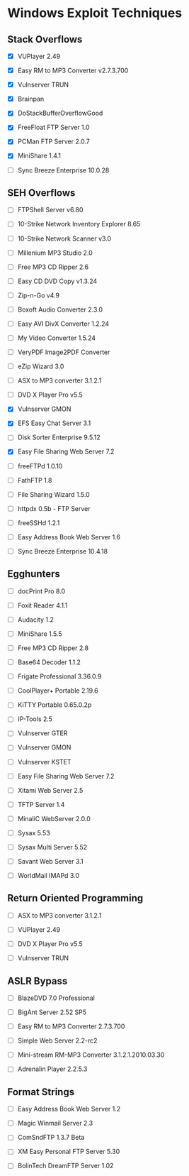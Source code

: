# Windows Exploit Techniques

## Stack Overflows

 - [x] VUPlayer 2.49
 - [x] Easy RM to MP3 Converter v2.7.3.700
 - [x] Vulnserver TRUN
 - [x] Brainpan
 - [x] DoStackBufferOverflowGood
 - [x] FreeFloat FTP Server 1.0
 - [x] PCMan FTP Server 2.0.7
 - [x] MiniShare 1.4.1
 - [ ] Sync Breeze Enterprise 10.0.28


## SEH Overflows

 - [ ] FTPShell Server v6.80
 - [ ] 10-Strike Network Inventory Explorer 8.65
 - [ ] 10-Strike Network Scanner v3.0
 - [ ] Millenium MP3 Studio 2.0
 - [ ] Free MP3 CD Ripper 2.6
 - [ ] Easy CD DVD Copy v1.3.24
 - [ ] Zip-n-Go v4.9
 - [ ] Boxoft Audio Converter 2.3.0
 - [ ] Easy AVI DivX Converter 1.2.24
 - [ ] My Video Converter 1.5.24
 - [ ] VeryPDF Image2PDF Converter
 - [ ] eZip Wizard 3.0
 - [ ] ASX to MP3 converter 3.1.2.1
 - [ ] DVD X Player Pro v5.5
 - [x] Vulnserver GMON
 - [x] EFS Easy Chat Server 3.1
 - [ ] Disk Sorter Enterprise 9.5.12
 - [x] Easy File Sharing Web Server 7.2
 - [ ] freeFTPd 1.0.10
 - [ ] FathFTP 1.8
 - [ ] File Sharing Wizard 1.5.0
 - [ ] httpdx 0.5b - FTP Server
 - [ ] freeSSHd 1.2.1
 - [ ] Easy Address Book Web Server 1.6
 - [ ] Sync Breeze Enterprise 10.4.18


## Egghunters

 - [ ] docPrint Pro 8.0
 - [ ] Foxit Reader 4.1.1
 - [ ] Audacity 1.2
 - [ ] MiniShare 1.5.5
 - [ ] Free MP3 CD Ripper 2.8
 - [ ] Base64 Decoder 1.1.2
 - [ ] Frigate Professional 3.36.0.9
 - [ ] CoolPlayer+ Portable 2.19.6
 - [ ] KiTTY Portable 0.65.0.2p
 - [ ] IP-Tools 2.5
 - [ ] Vulnserver GTER
 - [ ] Vulnserver GMON
 - [ ] Vulnserver KSTET
 - [ ] Easy File Sharing Web Server 7.2
 - [ ] Xitami Web Server 2.5
 - [ ] TFTP Server 1.4
 - [ ] MinaliC WebServer 2.0.0
 - [ ] Sysax 5.53
 - [ ] Sysax Multi Server 5.52
 - [ ] Savant Web Server 3.1
 - [ ] WorldMail IMAPd 3.0


## Return Oriented Programming

 - [ ] ASX to MP3 converter 3.1.2.1
 - [ ] VUPlayer 2.49
 - [ ] DVD X Player Pro v5.5
 - [ ] Vulnserver TRUN


## ASLR Bypass

 - [ ] BlazeDVD 7.0 Professional
 - [ ] BigAnt Server 2.52 SP5
 - [ ] Easy RM to MP3 Converter 2.7.3.700
 - [ ] Simple Web Server 2.2-rc2
 - [ ] Mini-stream RM-MP3 Converter 3.1.2.1.2010.03.30
 - [ ] Adrenalin Player 2.2.5.3


## Format Strings

 - [ ] Easy Address Book Web Server 1.2
 - [ ] Magic Winmail Server 2.3
 - [ ] ComSndFTP 1.3.7 Beta
 - [ ] XM Easy Personal FTP Server 5.30
 - [ ] BolinTech DreamFTP Server 1.02

